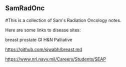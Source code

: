 ## SamRadOnc

#This is a collection of Sam's Radiation Oncology notes.

Here are some links to disease sites:

breast
prostate
GI
H&N
Palliative



  <https://github.com/sjwabh/breast.md>

<https://www.nrl.navy.mil/Careers/Students/SEAP>


